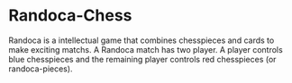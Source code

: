 # Randoca-Chess
Randoca is a intellectual game that combines chesspieces and cards to make exciting matchs. A Randoca match has two player. A player controls blue chesspieces and the remaining player controls red chesspieces (or randoca-pieces).
